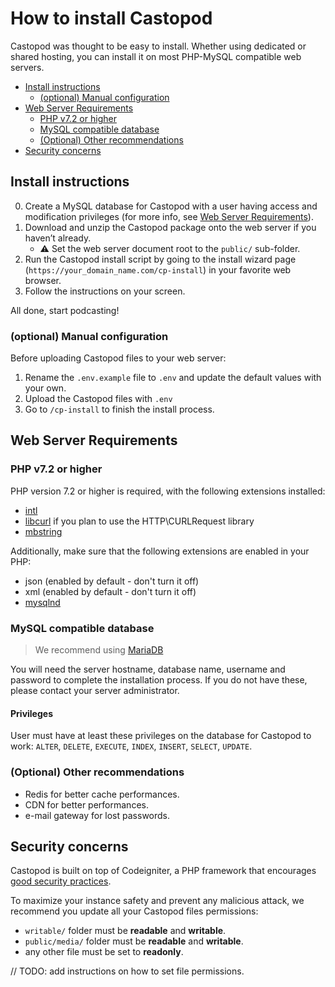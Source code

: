 # How to install Castopod

Castopod was thought to be easy to install. Whether using dedicated or shared hosting, you can install it on most PHP-MySQL compatible web servers.

- [Install instructions](#install-instructions)
  - [(optional) Manual configuration](#optional-manual-configuration)
- [Web Server Requirements](#web-server-requirements)
  - [PHP v7.2 or higher](#php-v72-or-higher)
  - [MySQL compatible database](#mysql-compatible-database)
  - [(Optional) Other recommendations](#optional-other-recommendations)
- [Security concerns](#security-concerns)

## Install instructions

0. Create a MySQL database for Castopod with a user having access and modification privileges (for more info, see [Web Server Requirements](#web-server-requirements)).
1. Download and unzip the Castopod package onto the web server if you haven’t already.
   - ⚠️ Set the web server document root to the `public/` sub-folder.
2. Run the Castopod install script by going to the install wizard page (`https://your_domain_name.com/cp-install`) in your favorite web browser.
3. Follow the instructions on your screen.

All done, start podcasting!

### (optional) Manual configuration

Before uploading Castopod files to your web server:

1. Rename the `.env.example` file to `.env` and update the default values with your own.
2. Upload the Castopod files with `.env`
3. Go to `/cp-install` to finish the install process.

## Web Server Requirements

### PHP v7.2 or higher

PHP version 7.2 or higher is required, with the following extensions installed:

- [intl](http://php.net/manual/en/intl.requirements.php)
- [libcurl](http://php.net/manual/en/curl.requirements.php) if you plan to use the HTTP\CURLRequest library
- [mbstring](http://php.net/manual/en/mbstring.installation.php)

Additionally, make sure that the following extensions are enabled in your PHP:

- json (enabled by default - don't turn it off)
- xml (enabled by default - don't turn it off)
- [mysqlnd](http://php.net/manual/en/mysqlnd.install.php)

### MySQL compatible database

> We recommend using [MariaDB](https://mariadb.org)

You will need the server hostname, database name, username and password to complete the installation process. If you do not have these, please contact your server administrator.

#### Privileges

User must have at least these privileges on the database for Castopod to work: `ALTER`, `DELETE`, `EXECUTE`, `INDEX`, `INSERT`, `SELECT`, `UPDATE`.

### (Optional) Other recommendations

- Redis for better cache performances.
- CDN for better performances.
- e-mail gateway for lost passwords.

## Security concerns

Castopod is built on top of Codeigniter, a PHP framework that encourages [good security practices](https://codeigniter.com/user_guide/concepts/security.html).

To maximize your instance safety and prevent any malicious attack, we recommend you update all your Castopod files permissions:

- `writable/` folder must be **readable** and **writable**.
- `public/media/` folder must be **readable** and **writable**.
- any other file must be set to **readonly**.

// TODO: add instructions on how to set file permissions.
